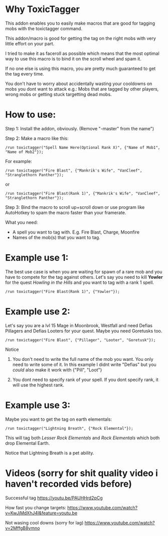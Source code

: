 # Why ToxicTagger

This addon enables you to easily make macros that are good for tagging mobs with the toxictagger command.

This addon/macro is good for getting the tag on the right mobs with very little effort on your part. 

I tried to make it as faceroll as possible which means that the most optimal way to use this macro is to bind it on the scroll wheel and spam it.

If no one else is using this macro, you are pretty much guaranteed to get the tag every time.

You don't have to worry about accidentally wasting your cooldowns on mobs you dont want to attack e.g.: 
Mobs that are tagged by other players, wrong mobs or getting stuck targetting dead mobs. 

# How to use: 
Step 1: Install the addon, obviously. (Remove "-master" from the name")

Step 2: Make a macro like this:

    /run toxictagger("Spell Name Here(Optional Rank X)", {"Name of Mob1", "Name of Mob2"});

For example: 

    /run toxictagger("Fire Blast", {"Mankrik's Wife", "VanCleef", "Stranglethorn Panther"});
    
or 

    /run toxictagger("Fire Blast(Rank 1)", {"Mankrik's Wife", "VanCleef", "Stranglethorn Panther"});
    
Step 3: Bind the macro to scroll up+scroll down or use program like AutoHotkey to spam the macro faster than your framerate.
    
What you need: 

* A spell you want to tag with. E.g. Fire Blast, Charge, Moonfire
* Names of the mob(s) that you want to tag. 

# Example use 1: 
The best use case is when you are waiting for spawn of a rare mob and you have to compete for the tag against others. 
Let's say you need to kill **Yowler** for the quest *Howling in the Hills* and you want to tag with a rank 1 spell.

    /run toxictagger("Fire Blast(Rank 1)", {"Yowler"});

# Example use 2: 
Let's say you are a lvl 15 Mage in Moonbrook, Westfall and need Defias Pillagers and Defias Looters for your quest. Maybe you need Goretusks too.

    /run toxictagger("Fire Blast", {"Pillager", "Looter", "Goretusk"});

Notice
1) You don't need to write the full name of the mob you want. You only need to write some of it. In this example I didnt write "Defias" but you *could* also make it work with {"Pill", "Loot"}

2) You dont need to specify rank of your spell. If you dont specify rank, it will use the highest rank.

# Example use 3:
Maybe you want to get the tag on earth elementals: 

    /run toxictagger("Lightning Breath", {"Rock Elemental"});

This will tag both *Lesser Rock Elementals* and *Rock Elementals* which both drop Elemental Earth. 

Notice that Lightning Breath is a pet ability.

# Videos (sorry for shit quality video i haven't recorded vids before)
Successful tag
https://youtu.be/PAUHHrd2pCg

How fast you change targets:
https://www.youtube.com/watch?v=KwJjMdXhJ4I&feature=youtu.be

Not wasing cool downs (sorry for lag)
https://www.youtube.com/watch?v=2MffgB8vmno


